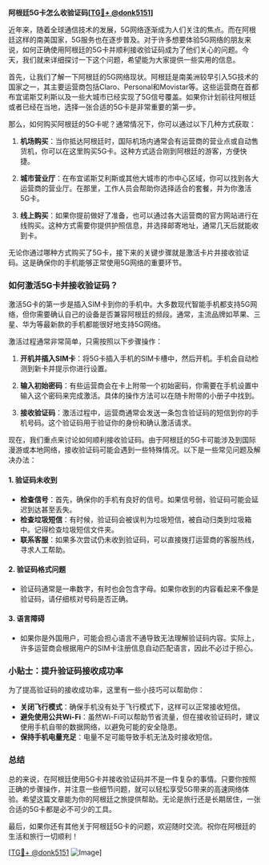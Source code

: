 **阿根廷5G卡怎么收验证码[[TG💪+ @donk5151](https://t.me/s/donk5151)]**

近年来，随着全球通信技术的发展，5G网络逐渐成为人们关注的焦点。而在阿根廷这样的南美国家，5G服务也在逐步普及。对于许多想要体验5G网络的朋友来说，如何正确使用阿根廷的5G卡并顺利接收验证码成为了他们关心的问题。今天，我们就来详细探讨一下这个问题，希望能为大家提供一些实用的信息。

首先，让我们了解一下阿根廷的5G网络现状。阿根廷是南美洲较早引入5G技术的国家之一，其主要运营商包括Claro、Personal和Movistar等。这些运营商在首都布宜诺斯艾利斯以及一些大城市已经实现了5G信号覆盖。如果你计划前往阿根廷或者已经在当地，选择一张合适的5G卡是非常重要的第一步。

那么，如何购买阿根廷的5G卡呢？通常情况下，你可以通过以下几种方式获取：

1. **机场购买**：当你抵达阿根廷时，国际机场内通常会有运营商的营业点或自动售货机，你可以在这里购买5G卡。这种方式适合刚到阿根廷的游客，方便快捷。
   
2. **城市营业厅**：在布宜诺斯艾利斯或其他大城市的市中心区域，你可以找到各大运营商的营业厅。在那里，工作人员会帮助你选择适合的套餐，并为你激活5G卡。

3. **线上购买**：如果你提前做好了准备，也可以通过各大运营商的官方网站进行在线购买。这种方式需要你提供护照信息，并选择邮寄地址，通常几天后就能收到卡。

无论你通过哪种方式购买了5G卡，接下来的关键步骤就是激活卡片并接收验证码。这是确保你的手机能够正常使用5G网络的重要环节。

### 如何激活5G卡并接收验证码？

激活5G卡的第一步是插入SIM卡到你的手机中。大多数现代智能手机都支持5G网络，但你需要确认自己的设备是否兼容阿根廷的频段。通常，主流品牌如苹果、三星、华为等最新款的手机都能很好地支持5G网络。

激活过程通常非常简单，只需按照以下步骤操作：

1. **开机并插入SIM卡**：将5G卡插入手机的SIM卡槽中，然后开机。手机会自动检测到新卡并提示你进行设置。

2. **输入初始密码**：有些运营商会在卡上附带一个初始密码，你需要在手机设置中输入这个密码来完成激活。具体的操作方法可以在随卡附带的小册子中找到。

3. **接收验证码**：激活过程中，运营商通常会发送一条包含验证码的短信到你的手机号码。这个验证码用于验证你的身份和确认激活请求。

现在，我们重点来讨论如何顺利接收验证码。由于阿根廷的5G卡可能涉及到国际漫游或本地网络，接收验证码可能会遇到一些特殊情况。以下是一些常见问题及解决办法：

#### 1. **验证码未收到**
   - **检查信号**：首先，确保你的手机有良好的信号。如果信号弱，验证码可能会延迟到达甚至丢失。
   - **检查垃圾短信**：有时候，验证码会被误判为垃圾短信，被自动归类到垃圾箱中。记得检查垃圾短信文件夹。
   - **联系客服**：如果多次尝试仍未收到验证码，可以直接拨打运营商的客服热线，寻求人工帮助。

#### 2. **验证码格式问题**
   - 验证码通常是一串数字，有时也会包含字母。如果你收到的内容看起来不像是验证码，请仔细核对号码是否正确。

#### 3. **语言障碍**
   - 如果你是外国用户，可能会担心语言不通导致无法理解验证码内容。实际上，许多运营商会根据用户的SIM卡注册信息自动匹配语言，因此不必过于担心。

### 小贴士：提升验证码接收成功率

为了提高验证码的接收成功率，这里有一些小技巧可以帮助你：

- **关闭飞行模式**：确保手机没有处于飞行模式下，这样可以正常接收短信。
- **避免使用公共Wi-Fi**：虽然Wi-Fi可以帮助节省流量，但在接收验证码时，建议使用手机自带的数据网络，以避免可能的安全隐患。
- **保持手机电量充足**：电量不足可能导致手机无法及时接收短信。

### 总结

总的来说，在阿根廷使用5G卡并接收验证码并不是一件复杂的事情。只要你按照正确的步骤操作，并注意一些细节问题，就可以轻松享受5G带来的高速网络体验。希望这篇文章能为你的阿根廷之旅提供帮助。无论是旅行还是长期居住，一张合适的5G卡都是必不可少的工具。

最后，如果你还有其他关于阿根廷5G卡的问题，欢迎随时交流。祝你在阿根廷的生活和旅行一切顺利！

[[TG💪+ @donk5151](https://t.me/s/donk5151) ![Image](https://i.postimg.cc/rwNCRYN7/Snipaste-2025-04-30-17-27-05.png)]
